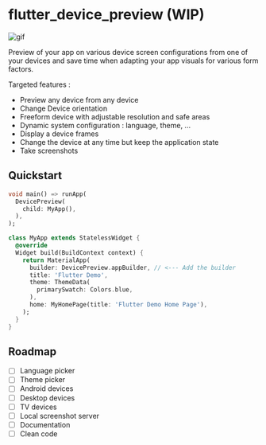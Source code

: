 # flutter_device_preview (WIP)

![gif](https://github.com/aloisdeniel/flutter_device_preview/raw/master/device_preview.gif)

Preview of your app on various device screen configurations from one of your devices and save time when adapting your app visuals for various form factors.

Targeted features :

* Preview any device from any device
* Change Device orientation
* Freeform device with adjustable resolution and safe areas
* Dynamic system configuration : language, theme, ...
* Display a device frames 
* Change the device at any time but keep the application state
* Take screenshots

## Quickstart

```dart
void main() => runApp(
  DevicePreview(
    child: MyApp(),
  ),
);
```


```dart
class MyApp extends StatelessWidget {
  @override
  Widget build(BuildContext context) {
    return MaterialApp(
      builder: DevicePreview.appBuilder, // <--- Add the builder 
      title: 'Flutter Demo',
      theme: ThemeData(
        primarySwatch: Colors.blue,
      ),
      home: MyHomePage(title: 'Flutter Demo Home Page'),
    );
  }
}
```

## Roadmap

- [ ] Language picker
- [ ] Theme picker
- [ ] Android devices
- [ ] Desktop devices
- [ ] TV devices
- [ ] Local screenshot server
- [ ] Documentation
- [ ] Clean code
